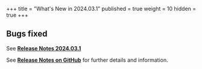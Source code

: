 +++
title = "What's New in 2024.03.1"
published = true
weight = 10
hidden = true
+++

## Bugs fixed

See [**Release Notes 2024.03.1**](https://github.com/OPM/ResInsight/releases/tag/v2024.03.1)

See [**Release Notes on GitHub**](https://github.com/OPM/ResInsight/releases/) for further details and information.